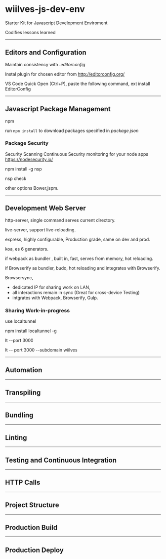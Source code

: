 # wiilves-js-dev-env

Starter Kit for Javascript Development Enviroment

Codifies lessons learned

---------------------------------------------------------------------
## Editors and Configuration

Maintain consistency with *.editorconfig*

Instal plugin for chosen editor from http://editorconfig.org/

VS Code Quick Open (Ctrl+P), paste the following command,
ext install EditorConfig

---------------------------------------------------------------------
## Javascript Package Management

npm

run `npm install` to download packages specified in *package.json*

### Package Security
Security Scanning
Continuous Security monitoring for your node apps https://nodesecurity.io/

npm install -g nsp

nsp check

other options Bower,jspm.

---------------------------------------------------------------------
## Development Web Server

http-server, single command serves current directory.

live-server, support live-reloading.

express, highly configurable, Production grade, same on dev and prod.

koa, es 6 generators.

if webpack as bundler , built in, fast, serves from memory, hot reloading.

if Browserify as bundler, budo, hot reloading and integrates with Browserify.

Browsersync, 
  - dedicated IP for sharing work on LAN,
  - all interactions remain in sync (Great for cross-device Testing)
  - intgrates with Webpack, Browserify, Gulp.
  

  
### Sharing Work-in-progress

use localtunnel

npm install localtunnel -g

lt --port 3000

lt -- port 3000 --subdomain wiilves

---------------------------------------------------------------------
## Automation

---------------------------------------------------------------------
## Transpiling

---------------------------------------------------------------------
## Bundling

---------------------------------------------------------------------
## Linting

---------------------------------------------------------------------
## Testing and Continuous Integration

---------------------------------------------------------------------
## HTTP Calls

---------------------------------------------------------------------
## Project Structure

---------------------------------------------------------------------
## Production Build

---------------------------------------------------------------------
## Production Deploy

